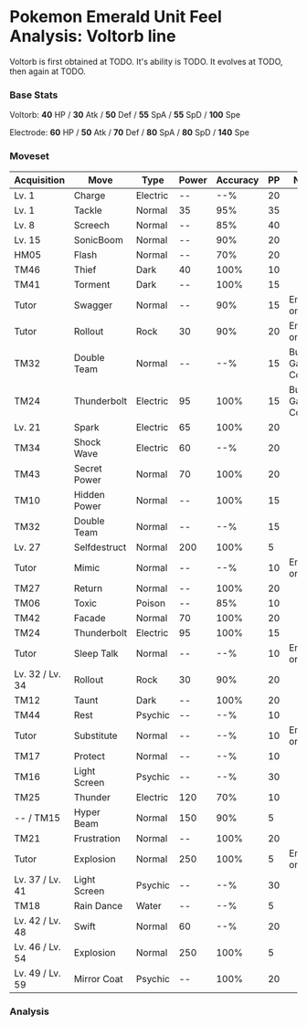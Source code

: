 # Pokemon Emerald Unit Feel Analysis: Voltorb line

Voltorb is first obtained at TODO. It's ability is TODO. It evolves at TODO, then again at TODO.

### Base Stats

Voltorb: **40** HP / **30** Atk / **50** Def / **55** SpA / **55** SpD / **100** Spe

Electrode: **60** HP / **50** Atk / **70** Def / **80** SpA / **80** SpD / **140** Spe

### Moveset

|Acquisition    |Move        |Type    |Power|Accuracy|PP |Notes                    |
|---            |---         |---     |---  |---     |---|---                      |
|Lv. 1          |Charge      |Electric|--   |--%     |20 |                         |
|Lv. 1          |Tackle      |Normal  |35   |95%     |35 |                         |
|Lv. 8          |Screech     |Normal  |--   |85%     |40 |                         |
|Lv. 15         |SonicBoom   |Normal  |--   |90%     |20 |                         |
|HM05           |Flash       |Normal  |--   |70%     |20 |                         |
|TM46           |Thief       |Dark    |40   |100%    |10 |                         |
|TM41           |Torment     |Dark    |--   |100%    |15 |                         |
|Tutor          |Swagger     |Normal  |--   |90%     |15 |Emerald only             |
|Tutor          |Rollout     |Rock    |30   |90%     |20 |Emerald only             |
|TM32           |Double Team |Normal  |--   |--%     |15 |Buy at Game Corner       |
|TM24           |Thunderbolt |Electric|95   |100%    |15 |Buy at Game Corner       |
|Lv. 21         |Spark       |Electric|65   |100%    |20 |                         |
|TM34           |Shock Wave  |Electric|60   |--%     |20 |                         |
|TM43           |Secret Power|Normal  |70   |100%    |20 |                         |
|TM10           |Hidden Power|Normal  |--   |100%    |15 |                         |
|TM32           |Double Team |Normal  |--   |--%     |15 |                         |
|Lv. 27         |Selfdestruct|Normal  |200  |100%    |5  |                         |
|Tutor          |Mimic       |Normal  |--   |--%     |10 |Emerald only             |
|TM27           |Return      |Normal  |--   |100%    |20 |                         |
|TM06           |Toxic       |Poison  |--   |85%     |10 |                         |
|TM42           |Facade      |Normal  |70   |100%    |20 |                         |
|TM24           |Thunderbolt |Electric|95   |100%    |15 |                         |
|Tutor          |Sleep Talk  |Normal  |--   |--%     |10 |Emerald only             |
|Lv. 32 / Lv. 34|Rollout     |Rock    |30   |90%     |20 |                         |
|TM12           |Taunt       |Dark    |--   |100%    |20 |                         |
|TM44           |Rest        |Psychic |--   |--%     |10 |                         |
|Tutor          |Substitute  |Normal  |--   |--%     |10 |Emerald only             |
|TM17           |Protect     |Normal  |--   |--%     |10 |                         |
|TM16           |Light Screen|Psychic |--   |--%     |30 |                         |
|TM25           |Thunder     |Electric|120  |70%     |10 |                         |
|-- / TM15      |Hyper Beam  |Normal  |150  |90%     |5  |                         |
|TM21           |Frustration |Normal  |--   |100%    |20 |                         |
|Tutor          |Explosion   |Normal  |250  |100%    |5  |Emerald only             |
|Lv. 37 / Lv. 41|Light Screen|Psychic |--   |--%     |30 |                         |
|TM18           |Rain Dance  |Water   |--   |--%     |5  |                         |
|Lv. 42 / Lv. 48|Swift       |Normal  |60   |--%     |20 |                         |
|Lv. 46 / Lv. 54|Explosion   |Normal  |250  |100%    |5  |                         |
|Lv. 49 / Lv. 59|Mirror Coat |Psychic |--   |100%    |20 |                         |

### Analysis